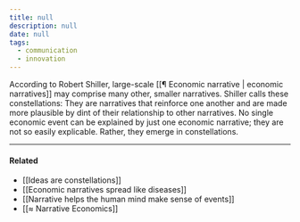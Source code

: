 ```yaml
---
title: null
description: null
date: null
tags:
  - communication
  - innovation
---
```


According to Robert Shiller, large-scale [[¶ Economic narrative | economic narratives]] may comprise many other, smaller narratives. Shiller calls these constellations: They are narratives that reinforce one another and are made more plausible by dint of their relationship to other narratives. No single economic event can be explained by just one economic narrative; they are not so easily explicable. Rather, they emerge in constellations.

---

#### Related

- [[Ideas are constellations]]
- [[Economic narratives spread like diseases]]
- [[Narrative helps the human mind make sense of events]]
- [[≈ Narrative Economics]]
